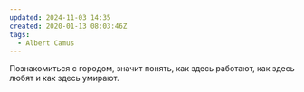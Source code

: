 ```yaml
---
updated: 2024-11-03 14:35
created: 2020-01-13 08:03:46Z
tags:
  - Albert Camus
---
```


Познакомиться с городом, значит понять, как здесь работают, как здесь любят и как здесь умирают.